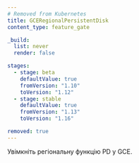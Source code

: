 ```yaml
---
# Removed from Kubernetes
title: GCERegionalPersistentDisk
content_type: feature_gate

_build:
  list: never
  render: false

stages:
  - stage: beta
    defaultValue: true
    fromVersion: "1.10"
    toVersion: "1.12"
  - stage: stable
    defaultValue: true
    fromVersion: "1.13"
    toVersion: "1.16"

removed: true
---
```

Увімкніть регіональну функцію PD у GCE.
